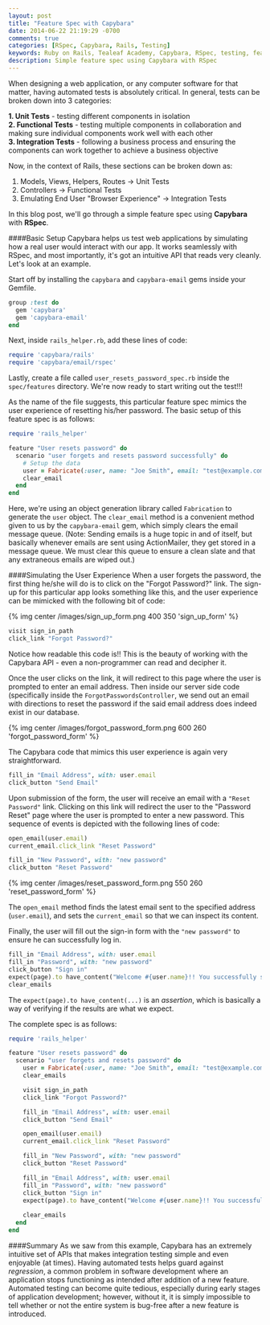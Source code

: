 ```yaml
---
layout: post
title: "Feature Spec with Capybara"
date: 2014-06-22 21:19:29 -0700
comments: true
categories: [RSpec, Capybara, Rails, Testing]
keywords: Ruby on Rails, Tealeaf Academy, Capybara, RSpec, testing, feature spec
description: Simple feature spec using Capybara with RSpec
---
```


When designing a web application, or any computer software for that matter, having automated tests is absolutely critical. In general, tests can be broken down into 3 categories:

__1. Unit Tests__ - testing different components in isolation   
__2. Functional Tests__ - testing multiple components in collaboration and making sure individual components work well with each other  
__3. Integration Tests__ - following a business process and ensuring the components can work together to achieve a business objective

Now, in the context of Rails, these sections can be broken down as:  
1. Models, Views, Helpers, Routes -> Unit Tests  
2. Controllers -> Functional Tests  
3. Emulating End User "Browser Experience" -> Integration Tests  

In this blog post, we'll go through a simple feature spec using  __Capybara__ with __RSpec__.

####Basic Setup
Capybara helps us test web applications by simulating how a real user would interact with our app. It works seamlessly with RSpec, and most importantly, it's got an intuitive API that reads very cleanly. Let's look at an example.

Start off by installing the `capybara` and `capybara-email` gems inside your Gemfile.

```ruby Ex1: Install Capybara in Gemfile
group :test do
  gem 'capybara'
  gem 'capybara-email'
end
```

Next, inside `rails_helper.rb`, add these lines of code:

```ruby Ex2: Inside Test Helper File
require 'capybara/rails'
require 'capybara/email/rspec'
```

Lastly, create a file called `user_resets_password_spec.rb` inside the `spec/features` directory. We're now ready to start writing out the test!!!

As the name of the file suggests, this particular feature spec mimics the user experience of resetting his/her password. The basic setup of this feature spec is as follows:

```ruby Ex3: Setting Up "Reset Password" Spec
require 'rails_helper'

feature "User resets password" do
  scenario "user forgets and resets password successfully" do
    # Setup the data
    user = Fabricate(:user, name: "Joe Smith", email: "test@example.com", password: "password")
    clear_email
  end
end
```

Here, we're using an object generation library called `Fabrication` to generate the `user` object. The `clear_email` method is a convenient method given to us by the `capybara-email` gem, which simply clears the email message queue. (Note: Sending emails is a huge topic in and of itself, but basically whenever emails are sent using ActionMailer, they get stored in a message queue. We must clear this queue to ensure a clean slate and that any extraneous emails are wiped out.)

####Simulating the User Experience
When a user forgets the password, the first thing he/she will do is to click on the "Forgot Password?" link. The sign-up for this particular app looks something like this, and the user experience can be mimicked with the following bit of code:

{% img center /images/sign_up_form.png 400 350 'sign_up_form' %} 

```ruby Ex3: User Clicks on "Forgot Password" Link
visit sign_in_path
click_link "Forgot Password?" 
```

Notice how readable this code is!! This is the beauty of working with the Capybara API - even a non-programmer can read and decipher it.

Once the user clicks on the link, it will redirect to this page where the user is prompted to enter an email address. Then inside our server side code (specifically inside the `ForgotPasswordsController`, we send out an email with directions to reset the password if the said email address does indeed exist in our database. 

{% img center /images/forgot_password_form.png 600 260 'forgot_password_form' %}

The Capybara code that mimics this user experience is again very straightforward. 

```ruby Ex4: User Fills out Email Address
fill_in "Email Address", with: user.email
click_button "Send Email"
```

Upon submission of the form, the user will receive an email with a `"Reset Password"` link. Clicking on this link will redirect the user to the "Password Reset" page where the user is prompted to enter a new password. This sequence of events is depicted with the following lines of code:

```ruby Ex5: User Clicks on "Reset Password" Link and Enters New Password
open_email(user.email)
current_email.click_link "Reset Password"

fill_in "New Password", with: "new password"
click_button "Reset Password"
```

{% img center /images/reset_password_form.png 550 260 'reset_password_form' %}


The `open_email` method finds the latest email sent to the specified address (`user.email`), and sets the `current_email` so that we can inspect its content. 

Finally, the user will fill out the sign-in form with the `"new password"` to ensure he can successfully log in.

```ruby Ex6: User Signs In with New Password
fill_in "Email Address", with: user.email
fill_in "Password", with: "new password"
click_button "Sign in"
expect(page).to have_content("Welcome #{user.name}!! You successfully signed in.")
clear_emails
```

The `expect(page).to have_content(...)` is an _assertion_, which is basically a way of verifying if the results are what we expect.

The complete spec is as follows:

```ruby Ex7: The Complete Feature Spec for Resetting Password
require 'rails_helper'

feature "User resets password" do
  scenario "user forgets and resets password" do
    user = Fabricate(:user, name: "Joe Smith", email: "test@example.com", password: "password")
    clear_emails

    visit sign_in_path
    click_link "Forgot Password?" 

    fill_in "Email Address", with: user.email
    click_button "Send Email"

    open_email(user.email)
    current_email.click_link "Reset Password"

    fill_in "New Password", with: "new password"
    click_button "Reset Password"

    fill_in "Email Address", with: user.email
    fill_in "Password", with: "new password"
    click_button "Sign in"
    expect(page).to have_content("Welcome #{user.name}!! You successfully signed in.")
  
    clear_emails
  end
end
```

####Summary
As we saw from this example, Capybara has an extremely intuitive set of APIs that makes integration testing simple and even enjoyable (at times). Having automated tests helps guard against _regression_, a common problem in software development where an application stops functioning as intended after addition of a new feature. Automated testing can become quite tedious, especially during early stages of application development; however, without it, it is simply impossible to tell whether or not the entire system is bug-free after a new feature is introduced. 